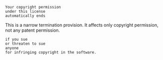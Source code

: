     Your copyright permission
    under this license
    automatically ends

This is a narrow termination provision.
It affects only copyright permission,
not any patent permission.

    if you sue
    or threaten to sue
    anyone
    for infringing copyright in the software.
